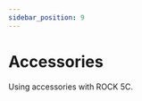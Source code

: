 ```yaml
---
sidebar_position: 9
---
```


# Accessories

Using accessories with ROCK 5C.

<!-- <DocCardList /> -->
